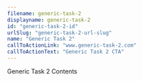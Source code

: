 ```yaml
---
filename: generic-task-2
displayname: generic-task-2
id: "generic-task-2-id"
urlSlug: "generic-task-2-url-slug"
name: "Generic Task 2"
callToActionLink: "www.generic-task-2.com"
callToActionText: "Generic Task 2 CTA"
---
```


Generic Task 2 Contents
